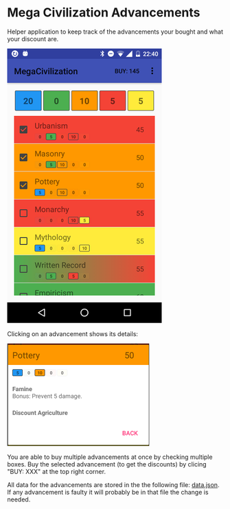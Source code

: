 
# Mega Civilization Advancements

Helper application to keep track of the advancements your bought and what your discount are. 

![Screenshot](/docs/Screenshot.png)

Clicking on an advancement shows its details:

![Screenshot advancement](/docs/Screenshot_advancement.png)

You are able to buy multiple advancements at once by checking multiple boxes. Buy the selected advancement (to get the discounts) by clicing "BUY: XXX" at the top right corner.

All data for the advancements are stored in the the following file: [data.json](/app/src/main/assets/data.json). If any advancement is faulty it will probably be in that file the change is needed.
